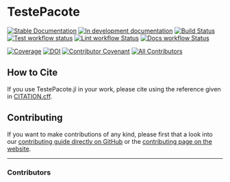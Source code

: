 # TestePacote

[![Stable Documentation](https://img.shields.io/badge/docs-stable-blue.svg)](https://Eduardo-BDMAlves.github.io/TestePacote.jl/stable)
[![In development documentation](https://img.shields.io/badge/docs-dev-blue.svg)](https://Eduardo-BDMAlves.github.io/TestePacote.jl/dev)
[![Build Status](https://github.com/Eduardo-BDMAlves/TestePacote.jl/workflows/Test/badge.svg)](https://github.com/Eduardo-BDMAlves/TestePacote.jl/actions)
[![Test workflow status](https://github.com/Eduardo-BDMAlves/TestePacote.jl/actions/workflows/Test.yml/badge.svg?branch=main)](https://github.com/Eduardo-BDMAlves/TestePacote.jl/actions/workflows/Test.yml?query=branch%3Amain)
[![Lint workflow Status](https://github.com/Eduardo-BDMAlves/TestePacote.jl/actions/workflows/Lint.yml/badge.svg?branch=main)](https://github.com/Eduardo-BDMAlves/TestePacote.jl/actions/workflows/Lint.yml?query=branch%3Amain)
[![Docs workflow Status](https://github.com/Eduardo-BDMAlves/TestePacote.jl/actions/workflows/Docs.yml/badge.svg?branch=main)](https://github.com/Eduardo-BDMAlves/TestePacote.jl/actions/workflows/Docs.yml?query=branch%3Amain)

[![Coverage](https://codecov.io/gh/Eduardo-BDMAlves/TestePacote.jl/branch/main/graph/badge.svg)](https://codecov.io/gh/Eduardo-BDMAlves/TestePacote.jl)
[![DOI](https://zenodo.org/badge/DOI/FIXME)](https://doi.org/FIXME)
[![Contributor Covenant](https://img.shields.io/badge/Contributor%20Covenant-2.1-4baaaa.svg)](CODE_OF_CONDUCT.md)
[![All Contributors](https://img.shields.io/github/all-contributors/Eduardo-BDMAlves/TestePacote.jl?labelColor=5e1ec7&color=c0ffee&style=flat-square)](#contributors)

## How to Cite

If you use TestePacote.jl in your work, please cite using the reference given in [CITATION.cff](https://github.com/Eduardo-BDMAlves/TestePacote.jl/blob/main/CITATION.cff).

## Contributing

If you want to make contributions of any kind, please first that a look into our [contributing guide directly on GitHub](docs/src/90-contributing.md) or the [contributing page on the website](https://Eduardo-BDMAlves.github.io/TestePacote.jl/dev/90-contributing/).

---

### Contributors

<!-- ALL-CONTRIBUTORS-LIST:START - Do not remove or modify this section -->
<!-- prettier-ignore-start -->
<!-- markdownlint-disable -->

<!-- markdownlint-restore -->
<!-- prettier-ignore-end -->

<!-- ALL-CONTRIBUTORS-LIST:END -->
